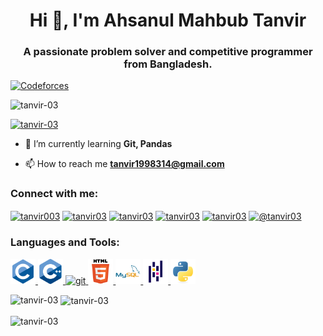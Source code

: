 <h1 align="center">Hi 👋, I'm Ahsanul Mahbub Tanvir</h1>
<h3 align="center">A passionate problem solver and competitive programmer from Bangladesh.</h3>

<a href="https://codeforces.com/profile/tanvir03">
    <img alt="Codeforces" src="https://cp-logo.vercel.app/codeforces/tanvir03"/>
</a>
<p align="left"> <img src="https://komarev.com/ghpvc/?username=tanvir-03&label=Profile%20views&color=0e75b6&style=flat" alt="tanvir-03" /> </p>

<p align="left"> <a href="https://github.com/ryo-ma/github-profile-trophy"><img src="https://github-profile-trophy.vercel.app/?username=tanvir-03" alt="tanvir-03" /></a> </p>

- 🌱 I’m currently learning **Git, Pandas**

- 📫 How to reach me **tanvir1998314@gmail.com**

<h3 align="left">Connect with me:</h3>
<p align="left">
<a href="https://linkedin.com/in/tanvir003" target="blank"><img align="center" src="https://raw.githubusercontent.com/rahuldkjain/github-profile-readme-generator/master/src/images/icons/Social/linked-in-alt.svg" alt="tanvir003" height="30" width="40" /></a>
<a href="https://www.codechef.com/users/tanvir03" target="blank"><img align="center" src="https://cdn.jsdelivr.net/npm/simple-icons@3.1.0/icons/codechef.svg" alt="tanvir03" height="30" width="40" /></a>
<a href="https://www.hackerrank.com/tanvir03" target="blank"><img align="center" src="https://raw.githubusercontent.com/rahuldkjain/github-profile-readme-generator/master/src/images/icons/Social/hackerrank.svg" alt="tanvir03" height="30" width="40" /></a>
<a href="https://codeforces.com/profile/tanvir03" target="blank"><img align="center" src="https://raw.githubusercontent.com/rahuldkjain/github-profile-readme-generator/master/src/images/icons/Social/codeforces.svg" alt="tanvir03" height="30" width="40" /></a>
<a href="https://www.leetcode.com/tanvir03" target="blank"><img align="center" src="https://raw.githubusercontent.com/rahuldkjain/github-profile-readme-generator/master/src/images/icons/Social/leet-code.svg" alt="tanvir03" height="30" width="40" /></a>
<a href="https://www.hackerearth.com/@tanvir03" target="blank"><img align="center" src="https://raw.githubusercontent.com/rahuldkjain/github-profile-readme-generator/master/src/images/icons/Social/hackerearth.svg" alt="@tanvir03" height="30" width="40" /></a>
</p>

<h3 align="left">Languages and Tools:</h3>
<p align="left"> <a href="https://www.cprogramming.com/" target="_blank" rel="noreferrer"> <img src="https://raw.githubusercontent.com/devicons/devicon/master/icons/c/c-original.svg" alt="c" width="40" height="40"/> </a> <a href="https://www.w3schools.com/cpp/" target="_blank" rel="noreferrer"> <img src="https://raw.githubusercontent.com/devicons/devicon/master/icons/cplusplus/cplusplus-original.svg" alt="cplusplus" width="40" height="40"/> </a> <a href="https://git-scm.com/" target="_blank" rel="noreferrer"> <img src="https://www.vectorlogo.zone/logos/git-scm/git-scm-icon.svg" alt="git" width="40" height="40"/> </a> <a href="https://www.w3.org/html/" target="_blank" rel="noreferrer"> <img src="https://raw.githubusercontent.com/devicons/devicon/master/icons/html5/html5-original-wordmark.svg" alt="html5" width="40" height="40"/> </a> <a href="https://www.mysql.com/" target="_blank" rel="noreferrer"> <img src="https://raw.githubusercontent.com/devicons/devicon/master/icons/mysql/mysql-original-wordmark.svg" alt="mysql" width="40" height="40"/> </a> <a href="https://pandas.pydata.org/" target="_blank" rel="noreferrer"> <img src="https://raw.githubusercontent.com/devicons/devicon/2ae2a900d2f041da66e950e4d48052658d850630/icons/pandas/pandas-original.svg" alt="pandas" width="40" height="40"/> </a> <a href="https://www.python.org" target="_blank" rel="noreferrer"> <img src="https://raw.githubusercontent.com/devicons/devicon/master/icons/python/python-original.svg" alt="python" width="40" height="40"/> </a> </p>

<p><img align="left" src="https://github-readme-stats.vercel.app/api/top-langs?username=tanvir-03&show_icons=true&locale=en&layout=compact" alt="tanvir-03" /></p>

<p>&nbsp;<img align="center" src="https://github-readme-stats.vercel.app/api?username=tanvir-03&show_icons=true&locale=en" alt="tanvir-03" /></p>

<p><img align="center" src="https://github-readme-streak-stats.herokuapp.com/?user=tanvir-03&" alt="tanvir-03" /></p>
